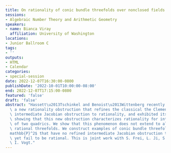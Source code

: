 ```yaml
---
title: On rationality of conic bundle threefolds over nonclosed fields
sessions:
- Algebraic Number Theory and Arithmetic Geometry
speakers:
- name: Bianca Viray
  affiliation: University of Washington
locations:
- Junior Ballroom C
tags:
- ''
outputs:
- HTML
- Calendar
categories:
- special-session
date: 2022-12-07T16:30:00-0800
publishDate: '2022-10-01T10:00:00-08:00'
end: 2022-12-07T17:15:00-0800
featured: 'false'
draft: 'false'
abstract: "Hassett\u2013Tschinkel and Benoist\u2013Wittenberg recently introduced\
  \ a new rationality obstruction that refines the classical the Clemens\u2013Griffiths\
  \ intermediate Jacobian obstruction to rationality, and exhibited its strength by\
  \ showing that this new obstruction characterizes rationality for intersections\
  \ of two quadrics. We show that this phenomenon does not extend to all geometrically\
  \ rational threefolds. We construct examples of conic bundle threefolds over $\\\
  mathbb{P}^2$ that have no refined intermediate Jacobian obstruction to rationality,\
  \ yet fail to be rational. This is joint work with S. Frei, L. Ji, S. Sankar, and\
  \ I. Vogt."
---
```

